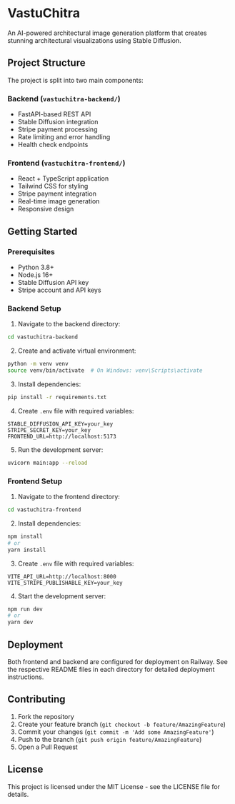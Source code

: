 # VastuChitra

An AI-powered architectural image generation platform that creates stunning architectural visualizations using Stable Diffusion.

## Project Structure

The project is split into two main components:

### Backend (`vastuchitra-backend/`)
- FastAPI-based REST API
- Stable Diffusion integration
- Stripe payment processing
- Rate limiting and error handling
- Health check endpoints

### Frontend (`vastuchitra-frontend/`)
- React + TypeScript application
- Tailwind CSS for styling
- Stripe payment integration
- Real-time image generation
- Responsive design

## Getting Started

### Prerequisites
- Python 3.8+
- Node.js 16+
- Stable Diffusion API key
- Stripe account and API keys

### Backend Setup
1. Navigate to the backend directory:
```bash
cd vastuchitra-backend
```

2. Create and activate virtual environment:
```bash
python -m venv venv
source venv/bin/activate  # On Windows: venv\Scripts\activate
```

3. Install dependencies:
```bash
pip install -r requirements.txt
```

4. Create `.env` file with required variables:
```env
STABLE_DIFFUSION_API_KEY=your_key
STRIPE_SECRET_KEY=your_key
FRONTEND_URL=http://localhost:5173
```

5. Run the development server:
```bash
uvicorn main:app --reload
```

### Frontend Setup
1. Navigate to the frontend directory:
```bash
cd vastuchitra-frontend
```

2. Install dependencies:
```bash
npm install
# or
yarn install
```

3. Create `.env` file with required variables:
```env
VITE_API_URL=http://localhost:8000
VITE_STRIPE_PUBLISHABLE_KEY=your_key
```

4. Start the development server:
```bash
npm run dev
# or
yarn dev
```

## Deployment

Both frontend and backend are configured for deployment on Railway. See the respective README files in each directory for detailed deployment instructions.

## Contributing

1. Fork the repository
2. Create your feature branch (`git checkout -b feature/AmazingFeature`)
3. Commit your changes (`git commit -m 'Add some AmazingFeature'`)
4. Push to the branch (`git push origin feature/AmazingFeature`)
5. Open a Pull Request

## License

This project is licensed under the MIT License - see the LICENSE file for details. 